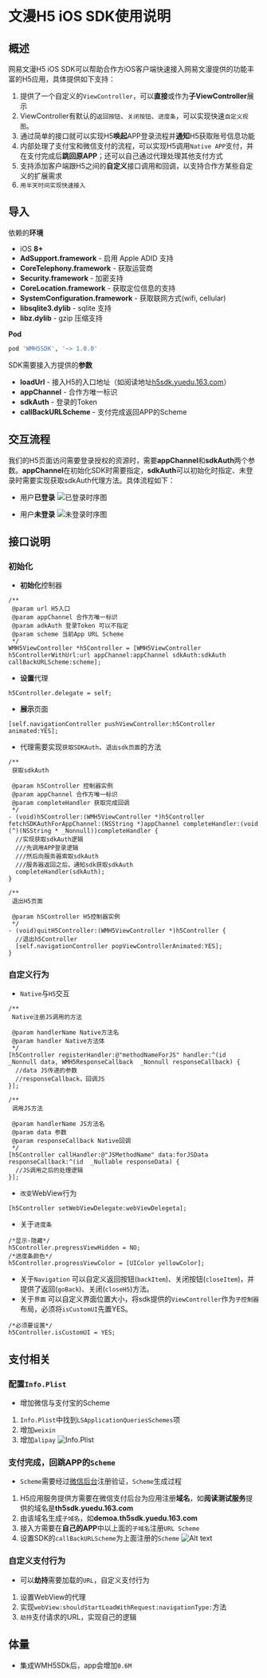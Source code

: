 # 文漫H5 iOS SDK使用说明

## 概述
网易文漫H5 iOS SDK可以帮助合作方iOS客户端快速接入网易文漫提供的功能丰富的H5应用，具体提供如下支持：
1. 提供了一个自定义的`ViewController`，可以**直接**或作为**子ViewController**展示
2. ViewController有默认的`返回按钮`、`关闭按钮`、`进度条`，可以实现快速`自定义视图`。
3. 通过简单的接口就可以实现H5**唤起**APP登录流程并**通知**H5获取账号信息功能
4. 内部处理了支付宝和微信支付的流程，可以实现H5调用`Native APP`支付，并在支付完成后**跳回原APP**；还可以自己通过代理处理其他支付方式
5. 支持添加客户端跟H5之间的**自定义**接口调用和回调，以支持合作方某些自定义的扩展需求
6. `用半天时间实现快速接入`

## 导入
依赖的**环境**
- iOS **8+**
- **AdSupport.framework** - 启用 Apple ADID 支持
- **CoreTelephony.framework** - 获取运营商
- **Security.framework** - 加密支持
- **CoreLocation.framework** - 获取定位信息的支持
- **SystemConfiguration.framework** - 获取联网方式(wifi, cellular)
- **libsqlite3.dylib** - sqlite 支持
- **libz.dylib** - gzip 压缩支持

**Pod**

```ruby
pod 'WMH5SDK', '~> 1.0.0'
```

SDK需要接入方提供的**参数**
- **loadUrl** - 接入H5的入口地址（如阅读地址[h5sdk.yuedu.163.com](https://h5sdk.yuedu.163.com)）
- **appChannel** - 合作方唯一标识
- **sdkAuth** - 登录的Token
- **callBackURLScheme** - 支付完成返回APP的Scheme

## 交互流程
我们的H5页面访问需要登录授权的资源时，需要**appChannel**和**sdkAuth**两个参数。**appChannel**在初始化SDK时需要指定，**sdkAuth**可以初始化时指定、未登录时需要实现获取sdkAuth代理方法。具体流程如下：
- 用户**已登录**
![已登录时序图](https://upload-images.jianshu.io/upload_images/1776603-0cfebe04a9f050a2.png?imageMogr2/auto-orient/strip%7CimageView2/2/w/1240)

- 用户**未登录**
![未登录时序图](https://upload-images.jianshu.io/upload_images/1776603-01439065ca147bda.png?imageMogr2/auto-orient/strip%7CimageView2/2/w/1240)


## 接口说明
### 初始化
- **初始化**控制器

```objc
/**
 @param url H5入口
 @param appChannel 合作方唯一标识
 @param adkAuth 登录Token 可以不指定
 @param scheme 当前App URL Scheme
 */
WMH5ViewController *h5Controller = [WMH5ViewController h5ControllerWithUrl:url appChannel:appChannel sdkAuth:sdkAuth callBackURLScheme:scheme];
```

- **设置**代理

```objc
h5Controller.delegate = self;
```

- **展示**页面

```objc
[self.navigationController pushViewController:h5Controller animated:YES];
```

- 代理需要实现`获取SDKAuth`、`退出sdk页面`的方法

```objc
/**
 获取sdkAuth

 @param h5Controller 控制器实例
 @param appChannel 合作方唯一标识
 @param completeHandler 获取完成回调
 */
- (void)h5Controller:(WMH5ViewController *)h5Controller fetchSDKAuthForAppChannel:(NSString *)appChannel completeHandler:(void (^)(NSString * _Nonnull))completeHandler {
  //实现获取sdkAuth逻辑
  ///先调用APP登录逻辑
  ///然后向服务器索取sdkAuth
  ///服务器返回之后，通知sdk获取sdkAuth
  completeHandler(sdkAuth);
}

/**
 退出H5页面

 @param h5Controller H5控制器实例
 */
- (void)quitH5Controller:(WMH5ViewController *)h5Controller {
  //退出h5Controller
  [self.navigationController popViewControllerAnimated:YES];
}
```

###  **自定义**行为
- `Native`与`H5`交互

```objc
/**
 Native注册JS调用的方法
 
 @param handlerName Native方法名
 @param handler Native方法体
 */
[h5Controller registerHandler:@"methodNameForJS" handler:^(id  _Nonnull data, WMH5ResponseCallback  _Nonnull responseCallback) {
  //data JS传递的参数
  //responseCallback，回调JS
}];

/**
 调用JS方法
 
 @param handlerName JS方法名
 @param data 参数
 @param responseCallback Native回调
 */
[h5Controller callHandler:@"JSMethodName" data:forJSData responseCallback:^(id  _Nullable responseData) {
  //JS调用之后的处理逻辑
}];
```

- `改变`WebView行为

```objc
[h5Controller setWebViewDelegate:webViewDelegeta];
```

- 关于`进度条`

```objc
/*显示-隐藏*/
h5Controller.pregressViewHidden = NO;
/*进度条颜色*/
h5Controller.progressViewColor = [UIColor yellowColor];
```

- 关于`Navigation`
可以自定义返回按钮(`backItem`)、关闭按钮(`closeItem`)，并提供了返回(`goBack`)、关闭(`closeH5`)方法。
- 关于`界面`
可以自定义界面位置大小，将sdk提供的`ViewController`作为`子控制器`布局，必须将`isCustomUI`先置YES。

```objc
/*必须要设置*/
h5Controller.isCustomUI = YES;
```

## 支付相关
### 配置`Info.Plist`
- 增加微信与支付宝的Scheme
1. `Info.Plist`中找到`LSApplicationQueriesSchemes`项
2. 增加`weixin`
3. 增加`alipay`
![Info.Plist](https://upload-images.jianshu.io/upload_images/1776603-971df71b0c7ce064.png?imageMogr2/auto-orient/strip%7CimageView2/2/w/1240)

### 支付完成，回跳APP的`Scheme`
- `Scheme`需要经过[微信后台](https://pay.weixin.qq.com/index.php/core/home/login?return_url=%2F)注册验证，`Scheme`生成过程
1. H5应用服务提供方需要在微信支付后台为应用注册**域名**，如**阅读测试服务**提供的域名是**th5sdk.yuedu.163.com**
2. 由该域名生成`子域名`，如**demoa.th5sdk.yuedu.163.com**
3. 接入方需要在**自己的APP**中以上面的`子域名`注册`URL Scheme`
4. 设置SDK的`callBackURLScheme`为上面注册的`Scheme`
![Alt text](https://upload-images.jianshu.io/upload_images/1776603-76c51d74f21a718d.png?imageMogr2/auto-orient/strip%7CimageView2/2/w/1240)

### 自定义支付行为
- 可以**劫持**需要加载的`URL`，自定义支付行为
1. 设置WebView的代理
2. 实现`webView:shouldStartLoadWithRequest:navigationType:`方法
3. `劫持`支付请求的URL，实现自己的逻辑

## 体量
- 集成WMH5SDk后，app会增加`0.6M`